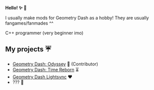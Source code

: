 **Hello! ✨** 👋

I usually make mods for Geometry Dash as a hobby! They are usually fangames/fanmades ^^

C++ programmer (very beginner imo)

## My projects ☔
* [Geometry Dash: Odyssey](https://github.com/Chumiu/GeometryDash-Odyssey) 🌈 (Contributor)
* [Geometry Dash: Time Reborn](https://github.com/Chumiu/GeometryDash-TimeReborn) ⏳
* [Geometry Dash Lightsync](https://github.com/GeometryDash-Lightsync) ♥️
* ??? 💫

<!--
**Chumiu/chumiu** is a ✨ _special_ ✨ repository because its `README.md` (this file) appears on your GitHub profile.

Here are some ideas to get you started:

- 🔭 I’m currently working on ...
- 🌱 I’m currently learning ...
- 👯 I’m looking to collaborate on ...
- 🤔 I’m looking for help with ...
- 💬 Ask me about ...
- 📫 How to reach me: ...
- 😄 Pronouns: ...
- ⚡ Fun fact: ...
-->
